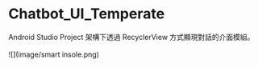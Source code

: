 # Chatbot_UI_Temperate
Android Studio Project 架構下透過 RecyclerView 方式顯現對話的介面模組。</br></br>
![](image/smart insole.png)